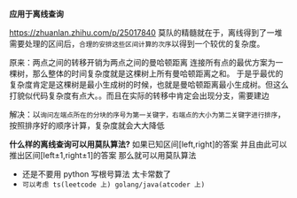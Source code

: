 **应用于离线查询**

https://zhuanlan.zhihu.com/p/25017840
莫队的精髓就在于，离线得到了一堆需要处理的区间后，`合理的安排这些区间计算的次序`以得到一个较优的复杂度。

原来：两点之间的转移开销为两点之间的曼哈顿距离
连接所有点的最优方案为一棵树，那么整体的时间复杂度就是这棵树上所有曼哈顿距离之和。
于是乎最优的复杂度肯定是这棵树是最小生成树的时候，也就是曼哈顿距离最小生成树。但这么打貌似代码复杂度有点大。。而且在实际的转移中肯定会出现分支，需要建边

解决：以`询问左端点所在的分块的序号为第一关键字，右端点的大小为第二关键字进行排序`，按照排序好的顺序计算，复杂度就会大大降低

**什么样的离线查询可以用莫队算法?**
如果已知区间[left,right]的答案 并且由此可以推出区间[left±1,right±1]的答案 那么就可以用莫队算法

- 还是不要用 python 写根号算法 太卡常数了
- `可以考虑 ts(leetcode 上) golang/java(atcoder 上)`
